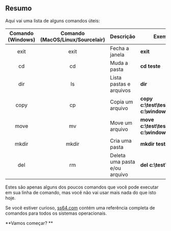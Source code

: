 ## Resumo

Aqui vai uma lista de alguns comandos úteis:

| Comando (Windows)|Comando (MacOS/Linux/Sourcelair)| Descrição      | Exemplo      |
|:----------------:|:-------------------:| -------------- |--------------|
| exit             | exit                | Fecha a janela | **exit**     |
| cd               | cd                  | Muda a pasta    | **cd teste** |
| dir              | ls                  | Lista pastas e arquivos | **dir**|
| copy             | cp                  | Copia um arquivo | **copy c:\test\test.txt c:\windows\test.txt**|
| move             | mv                  | Move um arquivo | **move c:\test\test.txt c:\windows\test.txt**|
| mkdir            | mkdir               | Cria uma pasta | **mkdir teste**|
| del             | rm                   | Deleta uma pasta e/ou arquivo | **del c:\test\test.txt**|

Estes são apenas alguns dos poucos comandos que você pode executar em sua linha de comando, mas você não vai usar mais nada do que isto hoje.

Se você estiver curioso, [ss64.com](ss64.com) contém uma referência completa de comandos para todos os sistemas operacionais.

**Vamos começar? **
